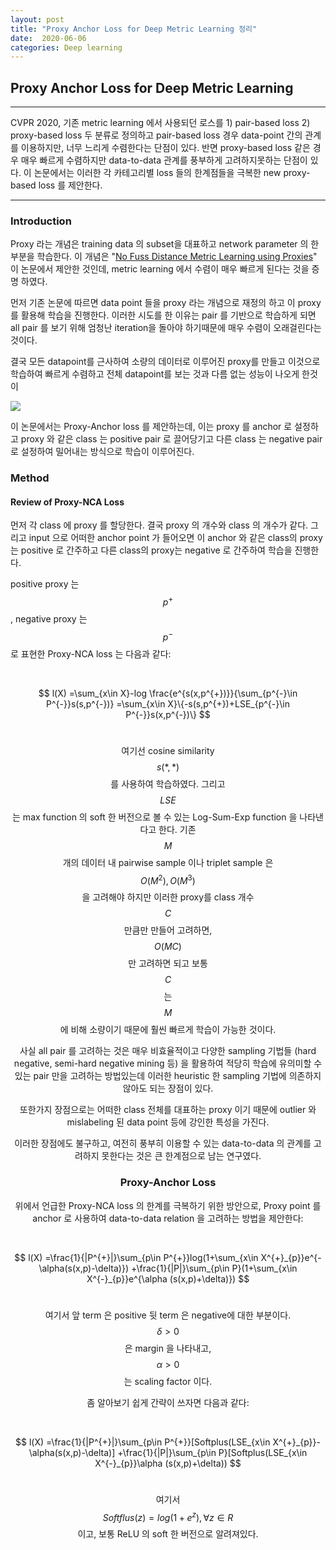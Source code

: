 ```yaml
---
layout: post
title: "Proxy Anchor Loss for Deep Metric Learning 정리"
date:  2020-06-06
categories: Deep learning
---
```


## Proxy Anchor Loss for Deep Metric Learning

---

CVPR 2020, 기존 metric learning 에서 사용되던 로스를 1) pair-based loss 2) proxy-based loss 두 분류로 정의하고  pair-based loss 경우 data-point 간의 관계를 이용하지만, 너무 느리게 수렴한다는 단점이 있다. 반면 proxy-based loss 같은 경우 매우 빠르게 수렴하지만 data-to-data 관계를 풍부하게 고려하지못하는 단점이 있다. 이 논문에서는 이러한 각 카테고리별 loss 들의 한계점들을 극복한 new proxy-based loss 를 제안한다.

---

### Introduction

Proxy 라는 개념은 training data 의 subset을 대표하고 network parameter 의 한 부분을 학습한다. 이 개념은 "[No Fuss Distance Metric Learning using Proxies](http://openaccess.thecvf.com/content_ICCV_2017/papers/Movshovitz-Attias_No_Fuss_Distance_ICCV_2017_paper.pdf)" 이 논문에서 제안한 것인데, metric learning 에서 수렴이 매우 빠르게 된다는 것을 증명 하였다.

먼저 기존 논문에 따르면 data point 들을 proxy 라는 개념으로 재정의 하고 이 proxy를 활용해 학습을 진행한다. 이러한 시도를 한 이유는 pair 를 기반으로 학습하게 되면 all pair 를 보기 위해 엄청난 iteration을 돌아야 하기때문에 매우 수렴이 오래걸린다는 것이다.

결국 모든 datapoint를 근사하여 소량의 데이터로 이루어진 proxy를 만들고 이것으로 학습하여 빠르게 수렴하고 전체 datapoint를 보는 것과 다름 없는 성능이 나오게 한것이

![](https://media.arxiv-vanity.com/render-output/2790629/x2.png)

이 논문에서는 Proxy-Anchor loss 를 제안하는데, 이는 proxy 를 anchor 로 설정하고  proxy 와 같은 class 는 positive pair 로 끌어당기고 다른 class 는 negative pair 로 설정하여 밀어내는 방식으로 학습이 이루어진다.

### Method

#### Review of Proxy-NCA Loss

먼저 각 class 에 proxy 를 할당한다. 결국 proxy 의 개수와 class 의 개수가 같다. 그리고 input 으로 어떠한 anchor point 가 들어오면 이 anchor 와 같은 class의 proxy 는 positive 로 간주하고 다른 class의 proxy는 negative 로 간주하여 학습을 진행한다.  

positive proxy 는 $$p^{+}$$, negative proxy 는 $$p^{-}$$ 로 표현한 Proxy-NCA loss 는 다음과 같다:

<br><center>
$$
l(X)
=\sum_{x\in X}-log \frac{e^{s(x,p^{+})}}{\sum_{p^{-}\in P^{-}}s(s,p^{-})}
=\sum_{x\in X}\{-s(s,p^{+})+LSE_{p^{-}\in P^{-}}s(x,p^{-})\}
$$
<br>

여기선 cosine similarity $$s(*,*)$$ 를 사용하여 학습하였다. 그리고 $$LSE$$ 는 max function 의 soft 한 버전으로 볼 수 있는 Log-Sum-Exp function 을 나타낸다고 한다. 기존 $$M$$ 개의 데이터 내 pairwise sample 이나 triplet sample 은 $$O(M^2), O(M^3)$$ 을 고려해야 하지만 이러한 proxy를 class 개수 $$C$$ 만큼만 만들어 고려하면, $$O(MC)$$ 만 고려하면 되고 보통 $$C$$ 는 $$M$$ 에 비해 소량이기 때문에 훨씬 빠르게 학습이 가능한 것이다. 

사실 all pair 를 고려하는 것은 매우 비효율적이고 다양한 sampling 기법들 (hard negative, semi-hard negative mining 등) 을 활용하여 적당히 학습에 유의미할 수 있는 pair 만을 고려하는 방법있는데 이러한 heuristic 한 sampling 기법에 의존하지 않아도 되는 장점이 있다.

또한가지 장점으로는 어떠한 class 전체를 대표하는 proxy 이기 때문에 outlier 와 mislabeling 된 data point 등에 강인한 특성을 가진다.

이러한 장점에도 불구하고, 여전히 풍부히 이용할 수 있는 data-to-data 의 관계를 고려하지 못한다는 것은 큰 한계점으로 남는 연구였다.

### Proxy-Anchor Loss

위에서 언급한 Proxy-NCA loss 의 한계를 극복하기 위한 방안으로, Proxy point 를 anchor 로 사용하여 data-to-data relation 을 고려하는 방법을 제안한다:

<br><center>
$$
l(X)
=\frac{1}{|P^{+}|}\sum_{p\in P^{+}}log(1+\sum_{x\in X^{+}_{p}}e^{-\alpha(s(x,p)-\delta)})
+\frac{1}{|P|}\sum_{p\in P}(1+\sum_{x\in X^{-}_{p}}e^{\alpha (s(x,p)+\delta)})
$$
<br>

여기서 앞 term 은 positive 뒷 term 은 negative에 대한 부분이다. $$\delta>0$$ 은 margin 을 나타내고, $$\alpha>0$$ 는 scaling factor 이다. 

좀 알아보기 쉽게 간략이 쓰자면 다음과 같다:

<br><center>
$$
l(X)
=\frac{1}{|P^{+}|}\sum_{p\in P^{+}}[Softplus(LSE_{x\in X^{+}_{p}}-\alpha(s(x,p)-\delta)]
+\frac{1}{|P|}\sum_{p\in P}[Softplus(LSE_{x\in X^{-}_{p}}\alpha (s(x,p)+\delta))
$$
<br>

여기서 $$Softflus(z)=log(1+e^{z}), \forall z\in R $$ 이고, 보통 ReLU 의 soft 한 버전으로 알려져있다.

